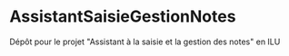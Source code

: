 # AssistantSaisieGestionNotes
Dépôt pour le projet "Assistant à la saisie et la gestion des notes" en ILU
